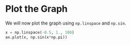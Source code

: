 # Plot the Graph

We will now plot the graph using `np.linspace` and `np.sin`.

```python
x = np.linspace(-0.5, 1., 100)
ax.plot(x, np.sin(x*np.pi))
```
